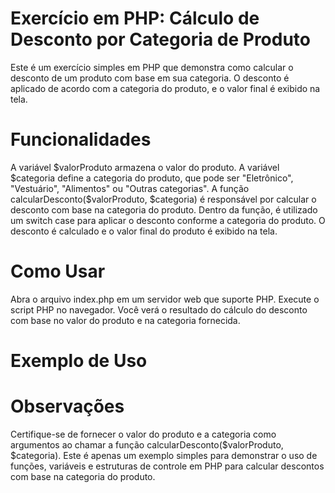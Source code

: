# Exercício em PHP: Cálculo de Desconto por Categoria de Produto

Este é um exercício simples em PHP que demonstra como calcular o desconto de um produto com base em sua categoria. O desconto é aplicado de acordo com a categoria do produto, e o valor final é exibido na tela.

# Funcionalidades

A variável $valorProduto armazena o valor do produto.
A variável $categoria define a categoria do produto, que pode ser "Eletrônico", "Vestuário", "Alimentos" ou "Outras categorias".
A função calcularDesconto($valorProduto, $categoria) é responsável por calcular o desconto com base na categoria do produto.
Dentro da função, é utilizado um switch case para aplicar o desconto conforme a categoria do produto.
O desconto é calculado e o valor final do produto é exibido na tela.

# Como Usar

Abra o arquivo index.php em um servidor web que suporte PHP.
Execute o script PHP no navegador.
Você verá o resultado do cálculo do desconto com base no valor do produto e na categoria fornecida.

# Exemplo de Uso

<?php
include 'calcular_desconto.php';

// Valores das variáveis
$valorProduto = 3999.10;
$categoria = "Eletrônico";

// Chamando a função para calcular o desconto
calcularDesconto($valorProduto, $categoria);
?>

# Observações

Certifique-se de fornecer o valor do produto e a categoria como argumentos ao chamar a função calcularDesconto($valorProduto, $categoria).
Este é apenas um exemplo simples para demonstrar o uso de funções, variáveis e estruturas de controle em PHP para calcular descontos com base na categoria do produto.
